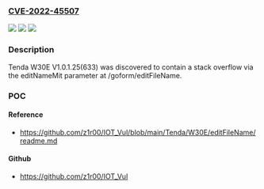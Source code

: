 ### [CVE-2022-45507](https://cve.mitre.org/cgi-bin/cvename.cgi?name=CVE-2022-45507)
![](https://img.shields.io/static/v1?label=Product&message=n%2Fa&color=blue)
![](https://img.shields.io/static/v1?label=Version&message=n%2Fa&color=blue)
![](https://img.shields.io/static/v1?label=Vulnerability&message=n%2Fa&color=brighgreen)

### Description

Tenda W30E V1.0.1.25(633) was discovered to contain a stack overflow via the editNameMit parameter at /goform/editFileName.

### POC

#### Reference
- https://github.com/z1r00/IOT_Vul/blob/main/Tenda/W30E/editFileName/readme.md

#### Github
- https://github.com/z1r00/IOT_Vul

